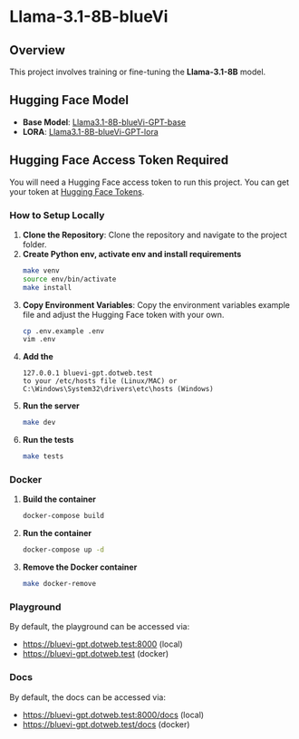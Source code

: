 # Llama-3.1-8B-blueVi

## Overview

This project involves training or fine-tuning the **Llama-3.1-8B** model.

## Hugging Face Model

- **Base Model**: [Llama3.1-8B-blueVi-GPT-base](https://huggingface.co/ThanhTranVisma/Llama3.1-8B-blueVi-GPT-base)
- **LORA**: [Llama3.1-8B-blueVi-GPT-lora](https://huggingface.co/ThanhTranVisma/Llama3.1-8B-blueVi-GPT-lora)

## Hugging Face Access Token Required

You will need a Hugging Face access token to run this project. You can get your token at [Hugging Face Tokens](https://huggingface.co/settings/tokens).

### How to Setup Locally

1. **Clone the Repository**: Clone the repository and navigate to the project folder.
2. **Create Python env, activate env and install requirements**
    ```bash
    make venv
    source env/bin/activate
    make install
    ```
3. **Copy Environment Variables**: Copy the environment variables example file and adjust the Hugging Face token with your own.
    ```bash
    cp .env.example .env
    vim .env
    ```
4. **Add the**
    ```
    127.0.0.1 bluevi-gpt.dotweb.test
    to your /etc/hosts file (Linux/MAC) or C:\Windows\System32\drivers\etc\hosts (Windows)
   ```
4. **Run the server**
    ```bash
    make dev
    ```
5. **Run the tests**
    ```bash
    make tests
    ```

### Docker

1. **Build the container**
    ```bash
    docker-compose build
    ```
2. **Run the container**
    ```bash
    docker-compose up -d 
    ```
3. **Remove the Docker container**
    ```bash
    make docker-remove
    ```

### Playground

By default, the playground can be accessed via: 
 - https://bluevi-gpt.dotweb.test:8000 (local)
 - https://bluevi-gpt.dotweb.test (docker)

### Docs
By default, the docs can be accessed via: 
 - https://bluevi-gpt.dotweb.test:8000/docs (local)
 - https://bluevi-gpt.dotweb.test/docs (docker)